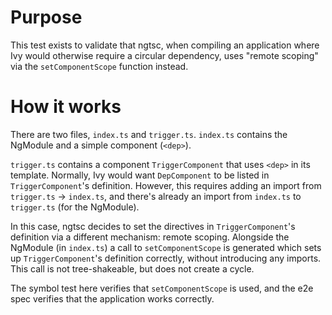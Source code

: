 # Purpose

This test exists to validate that ngtsc, when compiling an application where Ivy would otherwise
require a circular dependency, uses "remote scoping" via the `setComponentScope` function instead.

# How it works

There are two files, `index.ts` and `trigger.ts`. `index.ts` contains the NgModule and a simple
component (`<dep>`).

`trigger.ts` contains a component `TriggerComponent` that uses `<dep>` in its template. Normally,
Ivy would want `DepComponent` to be listed in `TriggerComponent`'s definition. However, this
requires adding an import from `trigger.ts` -> `index.ts`, and there's already an import from
`index.ts` to `trigger.ts` (for the NgModule).

In this case, ngtsc decides to set the directives in `TriggerComponent`'s definition via a different
mechanism: remote scoping. Alongside the NgModule (in `index.ts`) a call to `setComponentScope` is
generated which sets up `TriggerComponent`'s definition correctly, without introducing any imports.
This call is not tree-shakeable, but does not create a cycle.

The symbol test here verifies that `setComponentScope` is used, and the e2e spec verifies that the
application works correctly.
